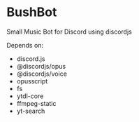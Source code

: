 # BushBot
Small Music Bot for Discord using discordjs

Depends on:
- discord.js
- @discordjs/opus
- @discordjs/voice
- opusscript
- fs
- ytdl-core
- ffmpeg-static
- yt-search
